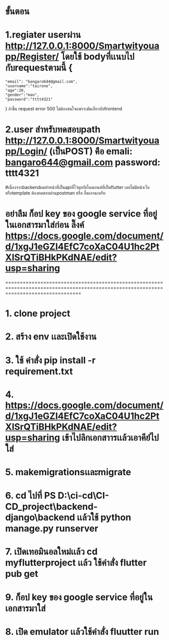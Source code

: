 
# ขั้นตอน
# 1.regiater userผ่าน http://127.0.0.1:8000/Smartwityouapp/Register/  โดยใช้ bodyที่เเนบไปกับrequestตามนี้  {
    "email": "bangaro644@gmail.com",
    "username":"tairone",
    "age":20,
    "gender":"man",
    "password":"tttt4321"

} ถ้าขึ้น request error 500 ไม่ต้องสนใจเเพราะมันเกี่ยวกับfrontend 


# 2.user สำหรับทดสอบpath http://127.0.0.1:8000/Smartwityouapp/Login/    (เป็นPOST) คือ emali: bangaro644@gmail.com password: tttt4321  
#เนื่องจากbackendผมทำหน้าที่เป็นapiที่ไว้คุยกัยไคลเอนท์ที่เป็นflutter เลยไม่มีหน้าเว็บหรือtemplate ต้องทดสอบผ่านpostman หรือ อื่นเอานะครับ 
 
# อย่าลืม ก็อป key ของ google service ที่อยู่ในเอกสารมาใส่ก่อน  ลิ๊งค์ https://docs.google.com/document/d/1xgJ1eGZI4EfC7coXaC04U1hc2PtXISrQTiBHkPKdNAE/edit?usp=sharing 



======================================================================================================================================

# 1. clone project
# 2. สร้าง env เเละเปิดใช้งาน
# 3. ใช้ คำสั่ง pip install -r requirement.txt
# 4. https://docs.google.com/document/d/1xgJ1eGZI4EfC7coXaC04U1hc2PtXISrQTiBHkPKdNAE/edit?usp=sharing เข้าไปลิกเอกสาารเเล้วเอาคีย์ไปใส่ 
# 5. makemigrationsเเละmigrate 
# 6. cd ไปที่ PS D:\ci-cd\CI-CD_project\backend-django\backend เเล้วใช้ python manage.py  runserver
# 7. เปิดเทอมินอลใหม่เเล้ว cd myflutterproject เเล้ว ใช้คำสั่ง flutter pub get  
# 9. ก็อป key ของ google service ที่อยู่ในเอกสารมาใส่
# 8. เปิด emulator  เเล้วใช้คำสั่ง fluutter run
